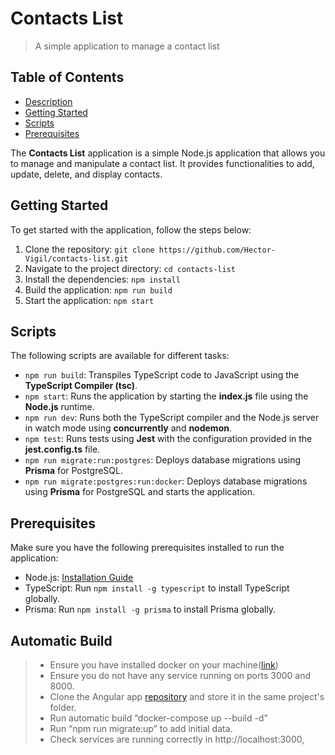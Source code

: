 # Contacts List

> A simple application to manage a contact list

## Table of Contents

- [Description](#description)
- [Getting Started](#getting-started)
- [Scripts](#scripts)
- [Prerequisites](#prerequisites)


The **Contacts List** application is a simple Node.js application that allows you to manage and manipulate a contact list. It provides functionalities to add, update, delete, and display contacts.

## Getting Started

To get started with the application, follow the steps below:

1. Clone the repository: `git clone https://github.com/Hector-Vigil/contacts-list.git`
2. Navigate to the project directory: `cd contacts-list`
3. Install the dependencies: `npm install`
4. Build the application: `npm run build`
5. Start the application: `npm start`

## Scripts

The following scripts are available for different tasks:

- `npm run build`: Transpiles TypeScript code to JavaScript using the **TypeScript Compiler (tsc)**.
- `npm start`: Runs the application by starting the **index.js** file using the **Node.js** runtime.
- `npm run dev`: Runs both the TypeScript compiler and the Node.js server in watch mode using **concurrently** and **nodemon**.
- `npm test`: Runs tests using **Jest** with the configuration provided in the **jest.config.ts** file.
- `npm run migrate:run:postgres`: Deploys database migrations using **Prisma** for PostgreSQL.
- `npm run migrate:postgres:run:docker`: Deploys database migrations using **Prisma** for PostgreSQL and starts the application.

## Prerequisites

Make sure you have the following prerequisites installed to run the application:

- Node.js: [Installation Guide](https://nodejs.org/)
- TypeScript: Run `npm install -g typescript` to install TypeScript globally.
- Prisma: Run `npm install -g prisma` to install Prisma globally.

## Automatic Build
> - Ensure you have installed docker on your machine([link](https://docs.docker.com/engine/install/))
> - Ensure you do not have any service running on ports 3000 and 8000.
> - Clone the Angular app [repository](https://github.com/Hector-Vigil/contact-list-app) and store it in the same project's folder.
> - Run automatic build “docker-compose up --build -d”
> - Run “npm run migrate:up” to add initial data.
> - Check services are running correctly in http://localhost:3000,